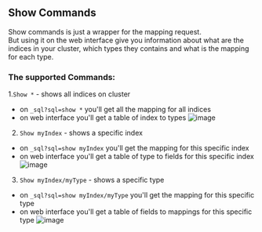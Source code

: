 ## Show Commands
Show commands is just a wrapper for the mapping request.<br>
But using it on the web interface give you information about what are the indices in your cluster, which types they contains and what is the mapping for each type.

### The supported Commands:
1.`Show *` - shows all indices on cluster
 * on `_sql?sql=show *` you'll get all the mapping for all indices  
 * on web interface  you'll get a table of index to types
![image](https://cloud.githubusercontent.com/assets/2933669/10557220/bb8ded4e-74ab-11e5-8b5f-336036513676.png)

2. `Show myIndex` - shows a specific index
 * on `_sql?sql=show myIndex` you'll get the mapping for this specific index  
 * on web interface you'll get a table of type to fields for this specific index
![image](https://cloud.githubusercontent.com/assets/2933669/10557233/25ee33f6-74ac-11e5-8d5d-8a42e13f10d2.png)

3. `Show myIndex/myType` - shows a specific type 
 * on `_sql?sql=show myIndex/myType` you'll get the mapping for this specific type  
 * on web interface you'll get a table of fields to mappings for this specific type
![image](https://cloud.githubusercontent.com/assets/2933669/10557248/ac276082-74ac-11e5-9566-020d0edb4eae.png)